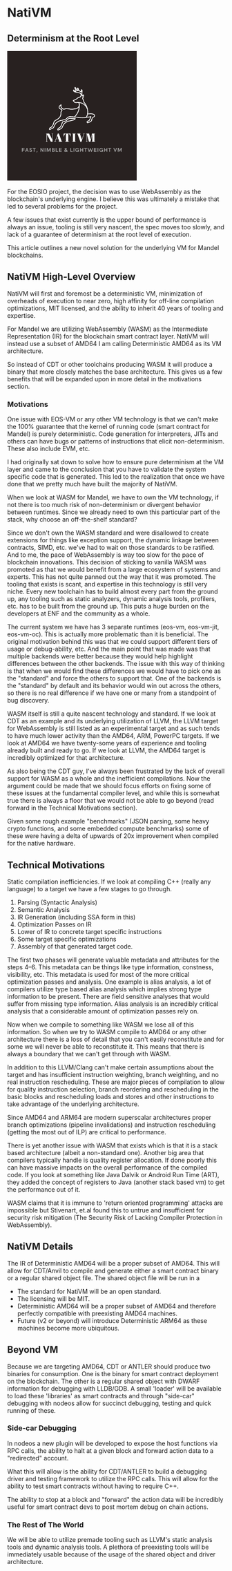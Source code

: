 # NatiVM 
## Determinism at the Root Level

<img src="nativm-logo.png" alt="logo" width="300">

For the EOSIO project, the decision was to use WebAssembly as the blockchain's underlying engine. I believe this was ultimately a mistake that led to several problems for the project.

A few issues that exist currently is the upper bound of performance is always an issue, tooling is still very nascent, the spec moves too slowly, and lack of a guarantee of determinism at the root level of execution.

This article outlines a new novel solution for the underlying VM for Mandel blockchains.

## NatiVM High-Level Overview
NatiVM will first and foremost be a deterministic VM, minimization of  overheads of execution to near zero, high affinity for off-line compilation optimizations, MIT licensed, and the ability to inherit 40 years of tooling and expertise.

For Mandel we are utilizing WebAssembly (WASM) as the Intermediate Representation (IR) for the blockchain smart contract layer. NatiVM will instead use a subset of AMD64 I am calling Deterministic AMD64 as its VM architecture.

So instead of CDT or other toolchains producing WASM it will produce a binary that more closely matches the base architecture. This gives us a few benefits that will be expanded upon in more detail in the motivations section.

### Motivations
One issue with EOS-VM or any other VM technology is that we can't make the 100% guarantee that the kernel of running code (smart contract for Mandel) is purely deterministic. Code generation for interpreters, JITs and others can have bugs or patterns of instructions that elicit non-determinism. These also include EVM, etc.

I had originally sat down to solve how to ensure pure determinism at the VM layer and came to the conclusion that you have to validate the system specific code that is generated. This led to the realization that once we have done that we pretty much have built the majority of NatiVM.

When we look at WASM for Mandel, we have to own the VM technology, if not there is too much risk of non-determinism or divergent behavior between runtimes. Since we already need to own this particular part of the stack, why choose an off-the-shelf standard? 

Since we don't own the WASM standard and were disallowed to create extensions for things like exception support, the dynamic linkage between contracts, SIMD, etc. we've had to wait on those standards to be ratified. And to me, the pace of WebAssembly is way too slow for the pace of blockchain innovations. This decision of sticking to vanilla WASM was promoted as that we would benefit from a large ecosystem of systems and experts. This has not quite panned out the way that it was promoted. The tooling that exists is scant, and expertise in this technology is still very niche. Every new toolchain has to build almost every part from the ground up, any tooling such as static analyzers, dynamic analysis tools, profilers, etc. has to be built from the ground up. This puts a huge burden on the developers at ENF and the community as a whole.

The current system we have has 3 separate runtimes (eos-vm, eos-vm-jit, eos-vm-oc). This is actually more problematic than it is beneficial. The original motivation behind this was that we could support different tiers of usage or debug-ability, etc. And the main point that was made was that multiple backends were better because they would help highlight differences between the other backends. The issue with this way of thinking is that when we would find these differences we would have to pick one as the "standard" and force the others to support that. One of the backends is the "standard" by default and its behavior would win out across the others, so there is no real difference if we have one or many from a standpoint of bug discovery.

WASM itself is still a quite nascent technology and standard. If we look at CDT as an example and its underlying utilization of LLVM, the LLVM target for WebAssembly is still listed as an experimental target and as such tends to have much lower activity than the AMD64, ARM, PowerPC targets. If we look at AMD64 we have twenty-some years of experience and tooling already built and ready to go. If we look at LLVM, the AMD64 target is incredibly optimized for that architecture.

As also being the CDT guy, I've always been frustrated by the lack of overall support for WASM as a whole and the inefficient compilations. Now the argument could be made that we should focus efforts on fixing some of these issues at the fundamental compiler level, and while this is somewhat true there is always a floor that we would not be able to go beyond (read forward in the Technical Motivations section).

Given some rough example "benchmarks" (JSON parsing, some heavy crypto functions, and some embedded compute benchmarks) some of these were having a delta of upwards of 20x improvement when compiled for the native hardware.

## Technical Motivations
Static compilation inefficiencies. If we look at compiling C++ (really any language) to a target we have a few stages to go through.

 1. Parsing (Syntactic Analysis)
 2. Semantic Analysis
 3. IR Generation (including SSA form in this)
 4. Optimization Passes on IR
 5. Lower of IR to concrete target specific instructions
 6. Some target specific optimizations
 7. Assembly of that generated target code.

The first two phases will generate valuable metadata and attributes for the steps 4–6. This metadata can be things like type information, constness, visibility, etc. This metadata is used for most of the more critical optimization passes and analysis. One example is alias analysis, a lot of compilers utilize type based alias analysis which implies strong type information to be present. There are field sensitive analyses that would suffer from missing type information. Alias analysis is an incredibly critical analysis that a considerable amount of optimization passes rely on.

Now when we compile to something like WASM we lose all of this information. So when we try to WASM compile to AMD64 or any other architecture there is a loss of detail that you can't easily reconstitute and for some we will never be able to reconstitute it. This means that there is always a boundary that we can't get through with WASM.

In addition to this LLVM/Clang can't make certain assumptions about the target and has insufficient instruction weighting, branch weighting, and no real instruction rescheduling. These are major pieces of compilation to allow for quality instruction selection, branch reordering and rescheduling in the basic blocks and rescheduling loads and stores and other instructions to take advantage of the underlying architecture.

Since AMD64 and ARM64 are modern superscalar architectures proper branch optimizations (pipeline invalidations) and instruction rescheduling (getting the most out of ILP) are critical to performance.

There is yet another issue with WASM that exists which is that it is a stack based architecture (albeit a non-standard one). Another big area that compilers typically handle is quality register allocation. If done poorly this can have massive impacts on the overall performance of the compiled code. If you look at something like Java Dalvik or Android Run Time (ART), they added the concept of registers to Java (another stack based vm) to get the performance out of it.

WASM claims that it is immune to 'return oriented programming' attacks are impossible but Stivenart, et.al found this to untrue and insufficient for security risk mitigation (The Security Risk of Lacking Compiler Protection in WebAssembly).

## NatiVM Details
The IR of Deterministic AMD64 will be a proper subset of AMD64. This will allow for CDT/Anvil to compile and generate either a smart contract binary or a regular shared object file. The shared object file will be run in a 

 - The standard for NatiVM will be an open standard.
 - The licensing will be MIT.
 - Deterministic AMD64 will be a proper subset of AMD64 and therefore perfectly compatible with preexisting AMD64 machines.
 - Future (v2 or beyond) will introduce Deterministic ARM64 as these machines become more ubiquitous.

## Beyond VM
Because we are targeting AMD64, CDT or ANTLER should produce two binaries for consumption. One is the binary for smart contract deployment on the blockchain. The other is a regular shared object with DWARF information for debugging with LLDB/GDB. A small 'loader' will be available to load these 'libraries' as smart contracts and through "side-car" debugging with nodeos allow for succinct debugging, testing and quick running of these.

### Side-car Debugging
In nodeos a new plugin will be developed to expose the host functions via RPC calls, the ability to halt at a given block and forward action data to a "redirected" account.

What this will allow is the ability for CDT/ANTLER to build a debugging driver and testing framework to utilize the RPC calls. This will allow for the ability to test smart contracts without having to require C++.

The ability to stop at a block and "forward" the action data will be incredibly useful for smart contract devs to post mortem debug on chain actions.

### The Rest of The World
We will be able to utilize premade tooling such as LLVM's static analysis tools and dynamic analysis tools. A plethora of preexisting tools will be immediately usable because of the usage of the shared object and driver architecture.